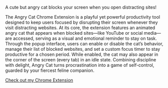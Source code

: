 A cute but angry cat blocks your screen when you open distracting sites!

The Angry Cat Chrome Extension is a playful yet powerful productivity tool designed to keep users focused by disrupting their screen whenever they visit distracting websites. At its core, the extension features an animated angry cat that appears when blocked sites—like YouTube or social media—are accessed, serving as a visual and emotional reminder to stay on task. Through the popup interface, users can enable or disable the cat’s behavior, manage their list of blocked websites, and set a custom focus timer to stay productive for a chosen period. While enabled, the cat may also appear in the corner of the screen (every tab) in an idle state. Combining discipline with delight, Angry Cat turns procrastination into a game of self-control, guarded by your fiercest feline companion.


[Check out my Chrome Extension](https://chromewebstore.google.com/detail/focus-cat-stop-entertainm/ffkmmlfnehpmdhkdfjhihibfkbdflmag)
